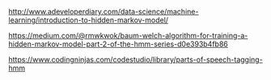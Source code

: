 http://www.adeveloperdiary.com/data-science/machine-learning/introduction-to-hidden-markov-model/


https://medium.com/@rmwkwok/baum-welch-algorithm-for-training-a-hidden-markov-model-part-2-of-the-hmm-series-d0e393b4fb86


https://www.codingninjas.com/codestudio/library/parts-of-speech-tagging-hmm
